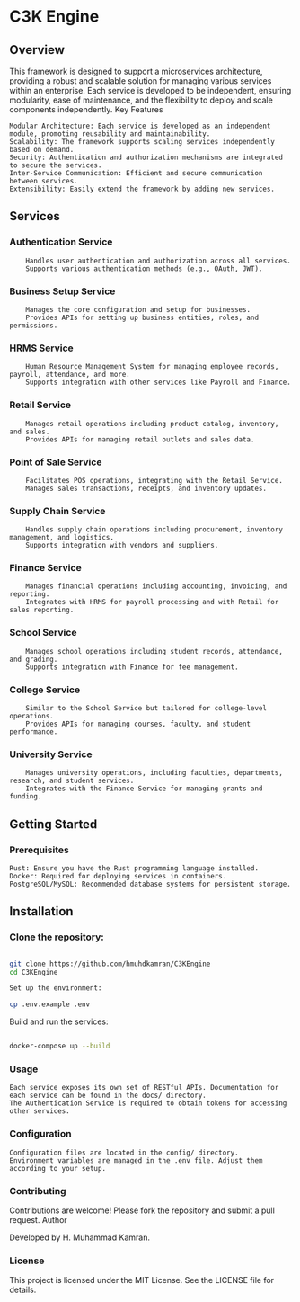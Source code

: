 # C3K Engine
## Overview

This framework is designed to support a microservices architecture, providing a robust and scalable solution for managing various services within an enterprise. Each service is developed to be independent, ensuring modularity, ease of maintenance, and the flexibility to deploy and scale components independently.
Key Features

    Modular Architecture: Each service is developed as an independent module, promoting reusability and maintainability.
    Scalability: The framework supports scaling services independently based on demand.
    Security: Authentication and authorization mechanisms are integrated to secure the services.
    Inter-Service Communication: Efficient and secure communication between services.
    Extensibility: Easily extend the framework by adding new services.

## Services

### Authentication Service
        Handles user authentication and authorization across all services.
        Supports various authentication methods (e.g., OAuth, JWT).

### Business Setup Service
        Manages the core configuration and setup for businesses.
        Provides APIs for setting up business entities, roles, and permissions.

### HRMS Service
        Human Resource Management System for managing employee records, payroll, attendance, and more.
        Supports integration with other services like Payroll and Finance.

### Retail Service
        Manages retail operations including product catalog, inventory, and sales.
        Provides APIs for managing retail outlets and sales data.

### Point of Sale Service
        Facilitates POS operations, integrating with the Retail Service.
        Manages sales transactions, receipts, and inventory updates.

### Supply Chain Service
        Handles supply chain operations including procurement, inventory management, and logistics.
        Supports integration with vendors and suppliers.

### Finance Service
        Manages financial operations including accounting, invoicing, and reporting.
        Integrates with HRMS for payroll processing and with Retail for sales reporting.

### School Service
        Manages school operations including student records, attendance, and grading.
        Supports integration with Finance for fee management.

### College Service
        Similar to the School Service but tailored for college-level operations.
        Provides APIs for managing courses, faculty, and student performance.

### University Service
        Manages university operations, including faculties, departments, research, and student services.
        Integrates with the Finance Service for managing grants and funding.

## Getting Started
### Prerequisites

    Rust: Ensure you have the Rust programming language installed.
    Docker: Required for deploying services in containers.
    PostgreSQL/MySQL: Recommended database systems for persistent storage.

## Installation

### Clone the repository:

```bash

git clone https://github.com/hmuhdkamran/C3KEngine
cd C3KEngine

Set up the environment:
```

```bash
cp .env.example .env
```

Build and run the services:

```bash

docker-compose up --build
```

### Usage

    Each service exposes its own set of RESTful APIs. Documentation for each service can be found in the docs/ directory.
    The Authentication Service is required to obtain tokens for accessing other services.

### Configuration

    Configuration files are located in the config/ directory.
    Environment variables are managed in the .env file. Adjust them according to your setup.

### Contributing

Contributions are welcome! Please fork the repository and submit a pull request.
Author

Developed by H. Muhammad Kamran.
### License

This project is licensed under the MIT License. See the LICENSE file for details.
